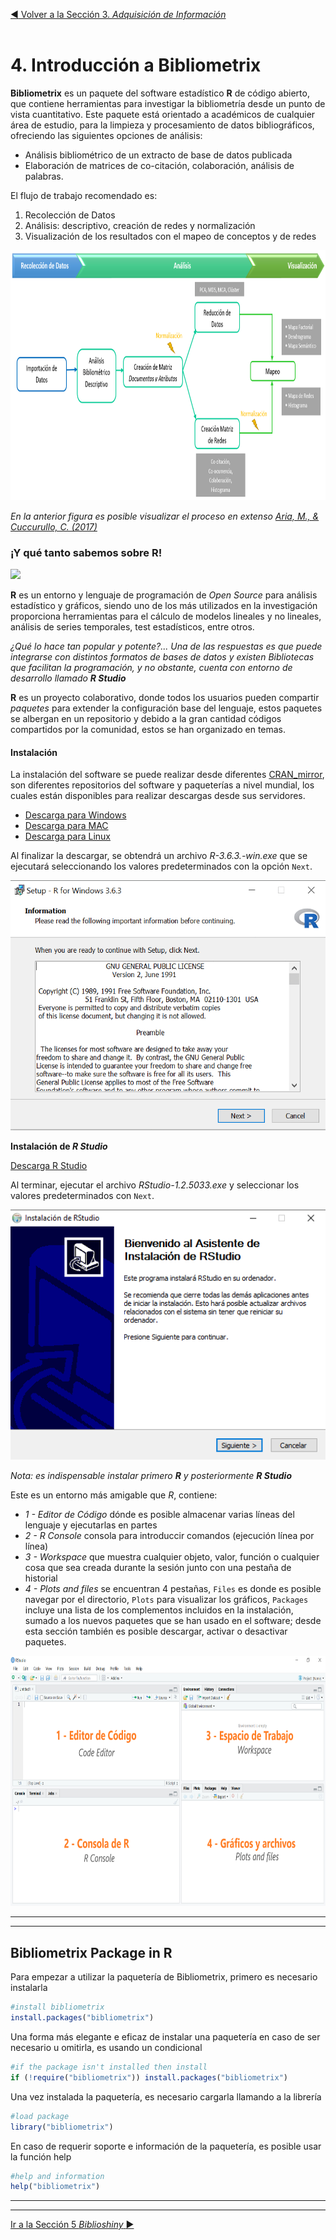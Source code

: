 [:arrow_backward: Volver a la Sección 3. *Adquisición de Información*](https://github.com/paozuluaga/Bibliometrix_Course/blob/master/3.%20Adquisici%C3%B3n%20de%20Informaci%C3%B3n.md) 
<br>
<br>


# 4. Introducción a Bibliometrix

**Bibliometrix** es un paquete del software estadístico **R** de código abierto, que contiene herramientas para investigar la bibliometría desde un punto de vista cuantitativo.
Este paquete está orientado a académicos de cualquier área de estudio, para la limpieza y procesamiento de datos bibliográficos, ofreciendo las siguientes opciones de análisis:

* Análisis bibliométrico de un extracto de base de datos publicada
* Elaboración de matrices de co-citación, colaboración, análisis de palabras.

El flujo de trabajo recomendado es:

1. Recolección de Datos
2. Análisis: descriptivo, creación de redes y normalización
3. Visualización de los resultados con el mapeo de conceptos y de redes

<p align="center">
  <img height="400" src="/images/workflow.PNG">
</p>

*En la anterior figura es posible visualizar el proceso en extenso  [Aria, M., & Cuccurullo, C. (2017)](http://doi:10.1016/j.joi.2017.08.007)*

### ¡Y qué tanto sabemos sobre R!
<p align="left">
  <img height="100" src="https://upload.wikimedia.org/wikipedia/commons/thumb/1/1b/R_logo.svg/724px-R_logo.svg.png">
</p>

**R** es un entorno y lenguaje de programación de *Open Source* para análisis estadístico y gráficos, siendo uno de los más utilizados en la investigación proporciona herramientas para el cálculo de modelos lineales y no lineales, análisis de series temporales, test estadísticos, entre otros.

*¿Qué lo hace tan popular y potente?... Una de las respuestas es que puede integrarse con distintos formatos de bases de datos y existen *Bibliotecas* que facilitan la programación, y no obstante, cuenta con entorno de desarrollo llamado **R Studio***

**R** es un proyecto colaborativo, donde todos los usuarios pueden compartir *paquetes* para extender la configuración base del lenguaje, estos paquetes se albergan en un repositorio y debido a la gran cantidad códigos compartidos por la comunidad, estos se han organizado en temas.

#### Instalación
La instalación del software se puede realizar desde diferentes [CRAN_mirror](https://cran.r-project.org/mirrors.html), son diferentes repositorios del software y paqueterías a nivel mundial, los cuales están disponibles para realizar descargas desde sus servidores.

* [Descarga para Windows](https://cloud.r-project.org/bin/windows/base/)
* [Descarga para MAC](https://cloud.r-project.org/bin/macosx/)
* [Descarga para Linux](https://cloud.r-project.org/bin/linux/)

Al finalizar la descargar, se obtendrá un archivo *R-3.6.3.-win.exe* que se ejecutará seleccionando los valores predeterminados con la 
opción `Next`.

<p align="center">
  <img height="400" src="/images/r_install.gif">
</p>

**Instalación de *R Studio***

[Descarga R Studio](https://rstudio.com/products/rstudio/download/#download)

Al terminar, ejecutar el archivo *RStudio-1.2.5033.exe* y seleccionar los valores predeterminados con `Next`.
<p align="center">
  <img height="400" src="/images/rs_install.gif">
</p>

*Nota: es indispensable instalar primero **R** y posteriormente **R Studio***

Este es un entorno más amigable que *R*, contiene:
* *1 - Editor de Código* dónde es posible almacenar varias líneas del lenguaje y ejecutarlas en partes
* *2 - R Console* consola para introduccir comandos (ejecución línea por línea)
* *3 - Workspace* que muestra cualquier objeto, valor, función o cualquier cosa que sea creada durante la sesión junto con una pestaña de historial
* *4 - Plots and files* se encuentran 4 pestañas, `Files` es donde es posible navegar por el directorio, `Plots` para visualizar los gráficos, 
`Packages` incluye una lista de los complementos incluidos en la instalación, sumado a los nuevos paquetes que se han usado en el software; desde 
esta sección también es posible descargar, activar o desactivar paquetes.

<p align="center">
  <img height="400" src="/images/r_studio.png">
</p>

________________________________
________________________________
## Bibliometrix Package in R

Para empezar a utilizar la paquetería de Bibliometrix, primero es necesario instalarla

```r
#install bibliometrix
install.packages("bibliometrix")
```

Una forma más elegante e eficaz de instalar una paquetería en caso de ser necesario u omitirla, es usando un condicional

```R
#if the package isn't installed then install
if (!require("bibliometrix")) install.packages("bibliometrix")
```
Una vez instalada la paquetería, es necesario cargarla llamando a la librería

```R
#load package
library("bibliometrix")
```

En caso de requerir soporte e información de la paquetería, es posible usar la función help

```R
#help and information
help("bibliometrix")
```

_____________
_____________

[Ir a la Sección 5 *Biblioshiny* :arrow_forward:](https://github.com/paozuluaga/Bibliometrix_Course/blob/master/5.%20Biblioshiny.md)




















